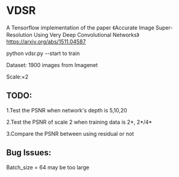 # VDSR
A Tensorflow implementation of the paper 《Accurate Image Super-Resolution Using Very Deep Convolutional Networks》
https://arxiv.org/abs/1511.04587

python vdsr.py --start to train

Dataset: 1900 images from Imagenet

Scale:×2

## TODO:
1.Test the PSNR when network's depth is 5,10,20

2.Test the PSNR of scale 2 when training data is 2*, 2*/4*

3.Compare the PSNR between using residual or not

## Bug Issues:
Batch_size = 64 may be too large
